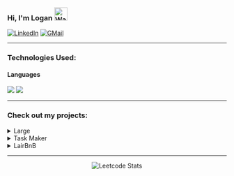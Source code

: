 ### Hi, I'm Logan <img src="https://raw.githubusercontent.com/Tarikul-Islam-Anik/Animated-Fluent-Emojis/master/Emojis/Hand%20gestures/Waving%20Hand.png" alt="Waving Hand" width="30" height="30" />

[![LinkedIn](https://img.shields.io/badge/-loganseals-0a66c2?logo=linkedin)](https://www.linkedin.com/in/loganseals/)
[![GMail](https://img.shields.io/badge/-richard.logan.seals@gmail.com-cc3a2f?logo=gmail&logoColor=white)](mailto:richard.logan.seals@gmail.com)

------------------

### Technologies Used:

#### Languages

![](https://img.shields.io/badge/JavaScript-F7DF1E.svg?style=for-the-badge&logo=JavaScript&logoColor=black)
![](https://img.shields.io/badge/Python-3776AB.svg?style=for-the-badge&logo=Python&logoColor=white)

-------------------------------------------------------------------------------------------------------

### Check out my projects:

<details>
<summary>Large</summary>
<br>
  
[Large](https://large-logan.herokuapp.com/) is a website clone inspired by Medium. It is an online publishing platform where can people can share and interact with posts.
  
![Screenshot 2022-11-03 111158](https://user-images.githubusercontent.com/106628994/201000995-eccbbf7e-db09-44b9-8a95-2ee3524ab1f2.png)
  
</details>

<details>
<summary>Task Maker</summary>
<br>
  
[Task Maker](https://task-maker-jjl.herokuapp.com) is a task and time management clone of Remember the Milk that allows users to manage and organize tasks.
  
![Screenshot 2022-11-09 125347](https://user-images.githubusercontent.com/106628994/201001061-a4e09027-0070-49a9-a97d-dbe3ae103b9d.png)

  
</details>

<details>
<summary>LairBnB</summary>
<br>
  
[LairBnB](https://https://airbnb-api-logan.herokuapp.com/) is clone inspired by AirBnB where users can manage spots and add reviews to spots.
  
![192161288-041f1c22-b275-4c6e-8866-bc618b51a40c](https://user-images.githubusercontent.com/106628994/201002389-21e7cbd8-50c3-44bb-baac-e4f5c4fa1e7a.png)
  
</details>


--------------------------

<div align="center">
  
![Leetcode Stats](https://leetcard.jacoblin.cool/logansealss?height=195&hide=ranking&theme=dark)


</div>

<!---
---------------------------

![](https://komarev.com/ghpvc/?username=logansealss)
-->


